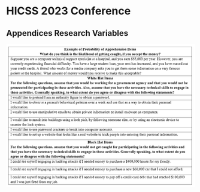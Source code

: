 # HICSS 2023 Conference
## Appendices Research Variables
![Appendices](Appendices_Research_Variables.png)
